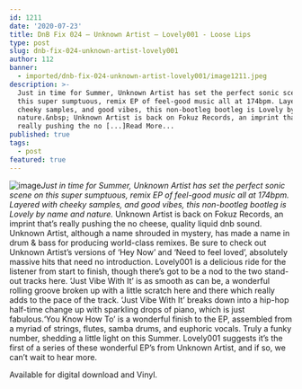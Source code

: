 ```yaml
---
id: 1211
date: '2020-07-23'
title: DnB Fix 024 – Unknown Artist – Lovely001 - Loose Lips
type: post
slug: dnb-fix-024-unknown-artist-lovely001
author: 112
banner:
  - imported/dnb-fix-024-unknown-artist-lovely001/image1211.jpeg
description: >-
  Just in time for Summer, Unknown Artist has set the perfect sonic scene on
  this super sumptuous, remix EP of feel-good music all at 174bpm. Layered with
  cheeky samples, and good vibes, this non-bootleg bootleg is Lovely by name and
  nature.&nbsp; Unknown Artist is back on Fokuz Records, an imprint that&rsquo;s
  really pushing the no [...]Read More...
published: true
tags:
  - post
featured: true
---
```

![image](../imported/dnb-fix-024-unknown-artist-lovely001/image1211.jpeg)_Just in time for Summer, Unknown Artist has set the perfect sonic scene on this super sumptuous, remix EP of feel-good music all at 174bpm. Layered with cheeky samples, and good vibes, this non-bootleg bootleg is Lovely by name and nature._ Unknown Artist is back on Fokuz Records, an imprint that’s really pushing the no cheese, quality liquid dnb sound. Unknown Artist, although a name shrouded in mystery, has made a name in drum & bass for producing world-class remixes. Be sure to check out Unknown Artist’s versions of ‘Hey Now’ and ‘Need to feel loved’, absolutely massive hits that need no introduction. Lovely001 is a delicious ride for the listener from start to finish, though there’s got to be a nod to the two stand-out tracks here. ‘Just Vibe With It’ is as smooth as can be, a wonderful rolling groove broken up with a little scratch here and there which really adds to the pace of the track. ‘Just Vibe With It’ breaks down into a hip-hop half-time change up with sparkling drops of piano, which is just fabulous.‘You Know How To’ is a wonderful finish to the EP, assembled from a myriad of strings, flutes, samba drums, and euphoric vocals. Truly a funky number, shedding a little light on this Summer. Lovely001 suggests it’s the first of a series of these wonderful EP’s from Unknown Artist, and if so, we can’t wait to hear more. 

Available for digital download and Vinyl.